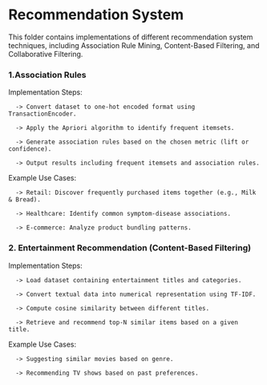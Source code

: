 # Recommendation System

This folder contains implementations of different recommendation system techniques, including Association Rule Mining, Content-Based Filtering, and Collaborative Filtering.

### 1.Association Rules
   Implementation Steps:

      -> Convert dataset to one-hot encoded format using TransactionEncoder.

      -> Apply the Apriori algorithm to identify frequent itemsets.

      -> Generate association rules based on the chosen metric (lift or confidence).

      -> Output results including frequent itemsets and association rules.

   Example Use Cases:

      -> Retail: Discover frequently purchased items together (e.g., Milk & Bread).

      -> Healthcare: Identify common symptom-disease associations.

      -> E-commerce: Analyze product bundling patterns.

### 2. Entertainment Recommendation (Content-Based Filtering)
   Implementation Steps:

      -> Load dataset containing entertainment titles and categories.

      -> Convert textual data into numerical representation using TF-IDF.

      -> Compute cosine similarity between different titles.

      -> Retrieve and recommend top-N similar items based on a given title.

   Example Use Cases:

      -> Suggesting similar movies based on genre.

      -> Recommending TV shows based on past preferences.
